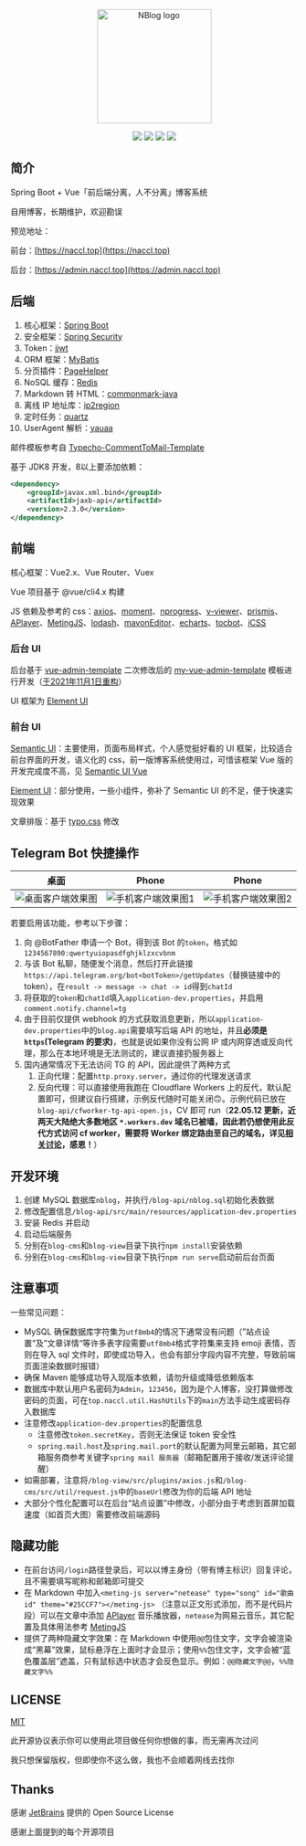 <p align="center">
	<a href="https://naccl.top/" target="_blank">
		<img src="./pic/NBlog.png" alt="NBlog logo" style="width: 200px; height: 200px">
	</a>
</p>
<p align="center">
	<img src="https://img.shields.io/badge/JDK-1.8+-orange">
	<img src="https://img.shields.io/badge/SpringBoot-2.2.7.RELEASE-brightgreen">
	<img src="https://img.shields.io/badge/MyBatis-3.5.5-red">
	<img src="https://img.shields.io/badge/Vue-2.6.11-brightgreen">
</p>




## 简介

Spring Boot + Vue「前后端分离，人不分离」博客系统

自用博客，长期维护，欢迎勘误

预览地址：

前台：[https://naccl.top](https://naccl.top)

后台：[https://admin.naccl.top](https://admin.naccl.top)



## 后端

1. 核心框架：[Spring Boot](https://github.com/spring-projects/spring-boot)
2. 安全框架：[Spring Security](https://github.com/spring-projects/spring-security)
3. Token：[jjwt](https://github.com/jwtk/jjwt)
4. ORM 框架：[MyBatis](https://github.com/mybatis/spring-boot-starter)
5. 分页插件：[PageHelper](https://github.com/pagehelper/Mybatis-PageHelper)
6. NoSQL 缓存：[Redis](https://github.com/redis/redis)
7. Markdown 转 HTML：[commonmark-java](https://github.com/commonmark/commonmark-java)
8. 离线 IP 地址库：[ip2region](https://github.com/lionsoul2014/ip2region)
9. 定时任务：[quartz](https://github.com/quartz-scheduler/quartz)
10. UserAgent 解析：[yauaa](https://github.com/nielsbasjes/yauaa)



邮件模板参考自 [Typecho-CommentToMail-Template](https://github.com/MisakaTAT/Typecho-CommentToMail-Template)

基于 JDK8 开发，8以上要添加依赖：

```xml
<dependency>
    <groupId>javax.xml.bind</groupId>
    <artifactId>jaxb-api</artifactId>
    <version>2.3.0</version>
</dependency>
```



## 前端

核心框架：Vue2.x、Vue Router、Vuex

Vue 项目基于 @vue/cli4.x 构建

JS 依赖及参考的 css：[axios](https://github.com/axios/axios)、[moment](https://github.com/moment/moment)、[nprogress](https://github.com/rstacruz/nprogress)、[v-viewer](https://github.com/fengyuanchen/viewerjs)、[prismjs](https://github.com/PrismJS/prism)、[APlayer](https://github.com/DIYgod/APlayer)、[MetingJS](https://github.com/metowolf/MetingJS)、[lodash](https://github.com/lodash/lodash)、[mavonEditor](https://github.com/hinesboy/mavonEditor)、[echarts](https://github.com/apache/echarts)、[tocbot](https://github.com/tscanlin/tocbot)、[iCSS](https://github.com/chokcoco/iCSS)



### 后台 UI

后台基于 [vue-admin-template](https://github.com/PanJiaChen/vue-admin-template) 二次修改后的 [my-vue-admin-template](https://github.com/Naccl/my-vue-admin-template) 模板进行开发（[于2021年11月1日重构](https://github.com/Naccl/NBlog/commit/b33641fe34b2bed34e8237bacf67146cd64be4cf)）

UI 框架为 [Element UI](https://github.com/ElemeFE/element)



### 前台 UI

[Semantic UI](https://semantic-ui.com/)：主要使用，页面布局样式，个人感觉挺好看的 UI 框架，比较适合前台界面的开发，语义化的 css，前一版博客系统使用过，可惜该框架 Vue 版的开发完成度不高，见 [Semantic UI Vue](https://semantic-ui-vue.github.io/#/)

[Element UI](https://github.com/ElemeFE/element)：部分使用，一些小组件，弥补了 Semantic UI 的不足，便于快速实现效果

文章排版：基于 [typo.css](https://github.com/sofish/typo.css) 修改



## Telegram Bot 快捷操作

| 桌面                                                         | Phone                                                        | Phone                                                        |
| ------------------------------------------------------------ | ------------------------------------------------------------ | ------------------------------------------------------------ |
| ![桌面客户端效果图](./pic/TelegramBot.png "桌面客户端效果图") | ![手机客户端效果图1](./pic/TgBotPhone1.png "手机客户端效果图1") | ![手机客户端效果图2](./pic/TgBotPhone2.png "手机客户端效果图2") |

若要启用该功能，参考以下步骤：

1. 向 @BotFather 申请一个 Bot，得到该 Bot 的`token`，格式如`1234567890:qwertyuiopasdfghjklzxcvbnm`
2. 与该 Bot 私聊，随便发个消息，然后打开此链接`https://api.telegram.org/bot<botToken>/getUpdates`（替换链接中的 token），在`result -> message -> chat -> id`得到`chatId`
3. 将获取的`token`和`chatId`填入`application-dev.properties`，并启用`comment.notify.channel=tg`
4. 由于目前仅提供 webhook 的方式获取消息更新，所以`application-dev.properties`中的`blog.api`需要填写后端 API 的地址，并且**必须是`https`(Telegram 的要求)**，也就是说如果你没有公网 IP 或内网穿透或反向代理，那么在本地环境是无法测试的，建议直接扔服务器上
5. 国内通常情况下无法访问 TG 的 API，因此提供了两种方式
   1. 正向代理：配置`http.proxy.server`，通过你的代理发送请求
   2. 反向代理：可以直接使用我跑在 Cloudflare Workers 上的反代，默认配置即可，但建议自行搭建，示例反代随时可能关闭🙃。示例代码已放在`blog-api/cfworker-tg-api-open.js`，CV 即可 run（**22.05.12 更新，近两天大陆绝大多数地区 `*.workers.dev` 域名已被墙，因此若仍想使用此反代方式访问 cf worker，需要将 Worker 绑定路由至自己的域名，详见[相关讨论](https://github.com/XIU2/CloudflareSpeedTest/issues/205)，感恩！**）



## 开发环境

1. 创建 MySQL 数据库`nblog`，并执行`/blog-api/nblog.sql`初始化表数据
2. 修改配置信息`/blog-api/src/main/resources/application-dev.properties`
3. 安装 Redis 并启动
4. 启动后端服务
5. 分别在`blog-cms`和`blog-view`目录下执行`npm install`安装依赖
6. 分别在`blog-cms`和`blog-view`目录下执行`npm run serve`启动前后台页面



## 注意事项

一些常见问题：

- MySQL 确保数据库字符集为`utf8mb4`的情况下通常没有问题（”站点设置“及”文章详情“等许多表字段需要`utf8mb4`格式字符集来支持 emoji 表情，否则在导入 sql 文件时，即使成功导入，也会有部分字段内容不完整，导致前端页面渲染数据时报错）
- 确保 Maven 能够成功导入现版本依赖，请勿升级或降低依赖版本
- 数据库中默认用户名密码为`Admin`，`123456`，因为是个人博客，没打算做修改密码的页面，可在`top.naccl.util.HashUtils`下的`main`方法手动生成密码存入数据库
- 注意修改`application-dev.properties`的配置信息
  - 注意修改`token.secretKey`，否则无法保证 token 安全性
  - `spring.mail.host`及`spring.mail.port`的默认配置为阿里云邮箱，其它邮箱服务商参考关键字`spring mail 服务器`（邮箱配置用于接收/发送评论提醒）
- 如需部署，注意将`/blog-view/src/plugins/axios.js`和`/blog-cms/src/util/request.js`中的`baseUrl`修改为你的后端 API 地址
- 大部分个性化配置可以在后台“站点设置”中修改，小部分由于考虑到首屏加载速度（如首页大图）需要修改前端源码



## 隐藏功能

- 在前台访问`/login`路径登录后，可以以博主身份（带有博主标识）回复评论，且不需要填写昵称和邮箱即可提交
- 在 Markdown 中加入`<meting-js server="netease" type="song" id="歌曲id" theme="#25CCF7"></meting-js>` （注意以正文形式添加，而不是代码片段）可以在文章中添加 [APlayer](https://github.com/DIYgod/APlayer) 音乐播放器，`netease`为网易云音乐，其它配置及具体用法参考 [MetingJS](https://github.com/metowolf/MetingJS)
- 提供了两种隐藏文字效果：在 Markdown 中使用`@@`包住文字，文字会被渲染成“黑幕”效果，鼠标悬浮在上面时才会显示；使用`%%`包住文字，文字会被“蓝色覆盖层”遮盖，只有鼠标选中状态才会反色显示。例如：`@@隐藏文字@@`，`%%隐藏文字%%`



## LICENSE

[MIT](https://github.com/Naccl/NBlog/blob/master/LICENSE)

此开源协议表示你可以使用此项目做任何你想做的事，而无需再次过问

我只想保留版权，但即使你不这么做，我也不会顺着网线去找你



## Thanks

感谢 [JetBrains](https://www.jetbrains.com/?from=NBlog) 提供的 Open Source License

感谢上面提到的每个开源项目
